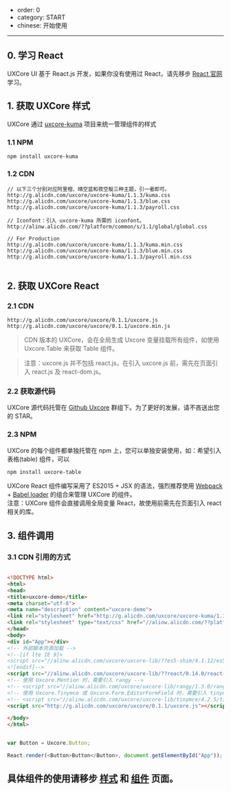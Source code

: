 - order: 0
- category: START
- chinese: 开始使用

---

## 0. 学习 React

UXCore UI 基于 React.js 开发，如果你没有使用过 React，请先移步 [React 官网](https://facebook.github.io/react/docs/getting-started.html) 学习。

## 1. 获取 UXCore 样式

UXCore 通过 [uxcore-kuma](https://github.com/uxcore/kuma) 项目来统一管理组件的样式

### 1.1 NPM

```
npm install uxcore-kuma
```

### 1.2 CDN

```
// 以下三个分别对应阿里橙、晴空蓝和夜空靛三种主题，引一者即可。
http://g.alicdn.com/uxcore/uxcore-kuma/1.1.3/kuma.css
http://g.alicdn.com/uxcore/uxcore-kuma/1.1.3/blue.css
http://g.alicdn.com/uxcore/uxcore-kuma/1.1.3/payroll.css

// Iconfont：引入 uxcore-kuma 所需的 iconfont。
http://alinw.alicdn.com/??platform/common/s/1.1/global/global.css

// For Production
http://g.alicdn.com/uxcore/uxcore-kuma/1.1.3/kuma.min.css
http://g.alicdn.com/uxcore/uxcore-kuma/1.1.3/blue.min.css
http://g.alicdn.com/uxcore/uxcore-kuma/1.1.3/payroll.min.css


```

## 2. 获取 UXCore React

### 2.1 CDN

```
http://g.alicdn.com/uxcore/uxcore/0.1.1/uxcore.js
http://g.alicdn.com/uxcore/uxcore/0.1.1/uxcore.min.js
```

> CDN 版本的 UXCore，会在全局生成 Uxcore 变量挂载所有组件，如使用 Uxcore.Table 来获取 Table 组件。

> 注意：uxcore.js 并不包括 react.js，在引入 uxcore.js 前，需先在页面引入 react.js 及 react-dom.js。

### 2.2 获取源代码

UXCore 源代码托管在 [Github Uxcore](https://github.com/uxcore) 群组下。为了更好的发展，请不吝送出您的 STAR。

### 2.3 NPM

UXCore 的每个组件都单独托管在 npm 上，您可以单独安装使用，如：希望引入表格(table) 组件，可以  

```bash
npm install uxcore-table
```

UXCore React 组件编写采用了 ES2015 + JSX 的语法，强烈推荐使用 [Webpack](http://jamesknelson.com/using-es6-in-the-browser-with-babel-6-and-webpack/) + [Babel loader](https://github.com/babel/babel-loader) 的组合来管理 UXCore 的组件。  
注意：UXCore 组件会直接调用全局变量 React，故使用前需先在页面引入 react 相关的库。

## 3. 组件调用

### 3.1 CDN 引用的方式

```html  

<!DOCTYPE html>
<html>
<head>
<title>uxcore-demo</title>
<meta charset="utf-8">
<meta name="description" content="uxcore-demo">
<link rel="stylesheet" href="http://g.alicdn.com/uxcore/uxcore-kuma/1.1.3/kuma.css">
<link rel="stylesheet" type="text/css" href="//alinw.alicdn.com/??platform/common/s/1.1/global/global.css" charset="utf-8">
</head>
<body>
<div id="App"></div>
<!-- 外部脚本资源加载 -->
<!--[if lte IE 9]>
<script src="//alinw.alicdn.com/uxcore/uxcore-lib/??es5-shim/4.1.12/es5-shim.min.js,es5-shim/4.1.12/es5-sham.min.js,console-polyfill/0.2.1/index.js,respond.js/1.4.2/respond.min.js"></script>
<![endif]-->
<script src="//alinw.alicdn.com/uxcore/uxcore-lib/??react/0.14.0/react-with-addons.min.js,react/0.14.0/react-dom.min.js,reflux/0.3.0/dist/reflux.min.js,lodash/3.10.1/lodash.min.js,jquery/1.11.3/jquery.min.js"></script>
<!-- 使用 Uxcore.Mention 时，需要引入 rangy -->
<!-- <script src="//alinw.alicdn.com/uxcore/uxcore-lib/rangy/1.3.0/rangy-core.min.js"></script> -->
<!-- 使用 Uxcore.Tinymce 或 Uxcore.Form.EditorFormField 时，需要引入 tinymce -->
<!-- <script src="//alinw.alicdn.com/uxcore/uxcore-lib/tinymce/4.2.5/tinymce-basic.min.js"></script> -->
<script src="http://g.alicdn.com/uxcore/uxcore/0.1.1/uxcore.js"></script>

</body>
</html>

```

```js  

var Button = Uxcore.Button;

React.render(<Button>Button</Button>, document.getElementById("App"));
```

## 具体组件的使用请移步 [样式](/css/base/) 和 [组件](/components/button/) 页面。

